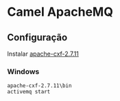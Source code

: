 # Camel ApacheMQ
## Configuração
Instalar [apache-cxf-2.7.11](http://archive.apache.org/dist/cxf/2.7.11/)
### Windows
```
apache-cxf-2.7.11\bin
activemq start
```


